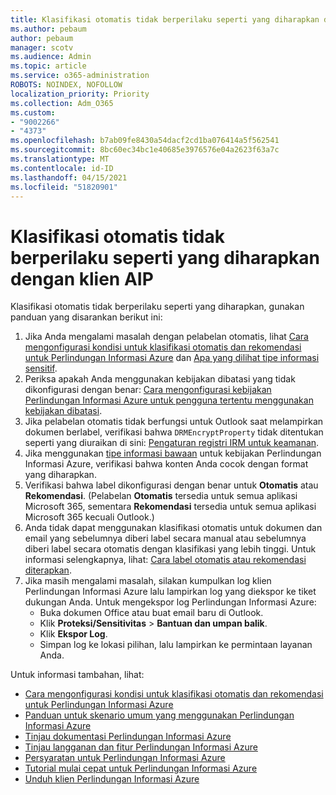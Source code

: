 ```yaml
---
title: Klasifikasi otomatis tidak berperilaku seperti yang diharapkan dengan klien AIP
ms.author: pebaum
author: pebaum
manager: scotv
ms.audience: Admin
ms.topic: article
ms.service: o365-administration
ROBOTS: NOINDEX, NOFOLLOW
localization_priority: Priority
ms.collection: Adm_O365
ms.custom:
- "9002266"
- "4373"
ms.openlocfilehash: b7ab09fe8430a54dacf2cd1ba076414a5f562541
ms.sourcegitcommit: 8bc60ec34bc1e40685e3976576e04a2623f63a7c
ms.translationtype: MT
ms.contentlocale: id-ID
ms.lasthandoff: 04/15/2021
ms.locfileid: "51820901"
---
```

# <a name="automatic-classification-not-behaving-as-expected-with-the-aip-client"></a>Klasifikasi otomatis tidak berperilaku seperti yang diharapkan dengan klien AIP

Klasifikasi otomatis tidak berperilaku seperti yang diharapkan, gunakan panduan yang disarankan berikut ini:

1. Jika Anda mengalami masalah dengan pelabelan otomatis, lihat [Cara mengonfigurasi kondisi untuk klasifikasi otomatis dan rekomendasi untuk Perlindungan Informasi Azure](https://docs.microsoft.com/azure/information-protection/configure-policy-classification) dan [Apa yang dilihat tipe informasi sensitif](https://docs.microsoft.com/microsoft-365/compliance/sensitive-information-type-entity-definitions).
2. Periksa apakah Anda menggunakan kebijakan dibatasi yang tidak dikonfigurasi dengan benar: [Cara mengonfigurasi kebijakan Perlindungan Informasi Azure untuk pengguna tertentu menggunakan kebijakan dibatasi](https://docs.microsoft.com/azure/information-protection/configure-policy-scope).
3. Jika pelabelan otomatis tidak berfungsi untuk Outlook saat melampirkan dokumen berlabel, verifikasi bahwa `DRMEncryptProperty` tidak ditentukan seperti yang diuraikan di sini: [Pengaturan registri IRM untuk keamanan](https://docs.microsoft.com/deployoffice/security/protect-sensitive-messages-and-documents-by-using-irm-in-office#office-2016-irm-registry-key-options).
4. Jika menggunakan [tipe informasi bawaan](https://support.office.com/article/What-the-sensitive-information-types-look-for-fd505979-76be-4d9f-b459-abef3fc9e86b) untuk kebijakan Perlindungan Informasi Azure, verifikasi bahwa konten Anda cocok dengan format yang diharapkan.
5. Verifikasi bahwa label dikonfigurasi dengan benar untuk **Otomatis** atau **Rekomendasi**. (Pelabelan **Otomatis** tersedia untuk semua aplikasi Microsoft 365, sementara **Rekomendasi** tersedia untuk semua aplikasi Microsoft 365 kecuali Outlook.)
6. Anda tidak dapat menggunakan klasifikasi otomatis untuk dokumen dan email yang sebelumnya diberi label secara manual atau sebelumnya diberi label secara otomatis dengan klasifikasi yang lebih tinggi.  Untuk informasi selengkapnya, lihat: [Cara label otomatis atau rekomendasi diterapkan](https://docs.microsoft.com/azure/information-protection/configure-policy-classification#how-automatic-or-recommended-labels-are-applied).
7. Jika masih mengalami masalah, silakan kumpulkan log klien Perlindungan Informasi Azure lalu lampirkan log yang diekspor ke tiket dukungan Anda. Untuk mengekspor log Perlindungan Informasi Azure:
    - Buka dokumen Office atau buat email baru di Outlook.
    - Klik **Proteksi/Sensitivitas** > **Bantuan dan umpan balik**.
    - Klik **Ekspor Log**.
    - Simpan log ke lokasi pilihan, lalu lampirkan ke permintaan layanan Anda.

Untuk informasi tambahan, lihat:

- [Cara mengonfigurasi kondisi untuk klasifikasi otomatis dan rekomendasi untuk Perlindungan Informasi Azure](https://docs.microsoft.com/azure/information-protection/configure-policy-classification)
- [Panduan untuk skenario umum yang menggunakan Perlindungan Informasi Azure](https://docs.microsoft.com/azure/information-protection/how-to-guides)
- [Tinjau dokumentasi Perlindungan Informasi Azure](https://docs.microsoft.com/azure/information-protection/what-is-information-protection)
- [Tinjau langganan dan fitur Perlindungan Informasi Azure](https://azure.microsoft.com/pricing/details/information-protection)
- [Persyaratan untuk Perlindungan Informasi Azure](https://docs.microsoft.com/azure/information-protection/get-started/requirements)
- [Tutorial mulai cepat untuk Perlindungan Informasi Azure](https://docs.microsoft.com/azure/information-protection/get-started/infoprotect-quick-start-tutorial)
- [Unduh klien Perlindungan Informasi Azure](https://www.microsoft.com/download/details.aspx?id=53018)
